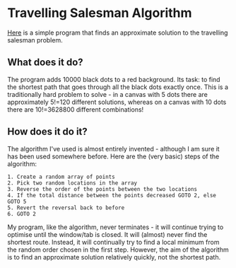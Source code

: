 # Travelling Salesman Algorithm
[Here](https://travelling-salesman--mileswatson.repl.co/) is a simple program that finds an approximate solution to the travelling salesman problem.

## What does it do?
The program adds 10000 black dots to a red background. Its task: to find the shortest path that goes through all the black dots exactly once. This is a traditionally hard problem to solve - in a canvas with 5 dots there are approximately 5!=120 different solutions, whereas on a canvas with 10 dots there are 10!=3628800 different combinations!

## How does it do it?
The algorithm I've used is almost entirely invented - although I am sure it has been used somewhere before. Here are the (very basic) steps of the algorithm:

    1. Create a random array of points
    2. Pick two random locations in the array
    3. Reverse the order of the points between the two locations
    4. If the total distance between the points decreased GOTO 2, else GOTO 5
    5. Revert the reversal back to before
    6. GOTO 2

My program, like the algorithm, never terminates - it will continue trying to optimise until the window/tab is closed. It will (almost) never find the shortest route. Instead, it will continually try to find a local minimum from the random order chosen in the first step. However, the aim of the algorithm is to find an approximate solution relatively quickly, not the shortest path.
